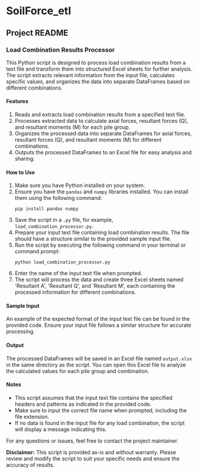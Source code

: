 # SoilForce_etl

## Project README

### Load Combination Results Processor

This Python script is designed to process load combination results from a text file and transform them into structured Excel sheets for further analysis. The script extracts relevant information from the input file, calculates specific values, and organizes the data into separate DataFrames based on different combinations.

#### Features

1. Reads and extracts load combination results from a specified text file.
2. Processes extracted data to calculate axial forces, resultant forces (Q), and resultant moments (M) for each pile group.
3. Organizes the processed data into separate DataFrames for axial forces, resultant forces (Q), and resultant moments (M) for different combinations.
4. Outputs the processed DataFrames to an Excel file for easy analysis and sharing.

#### How to Use

1. Make sure you have Python installed on your system.
2. Ensure you have the `pandas` and `numpy` libraries installed. You can install them using the following command:
   ```
   pip install pandas numpy
   ```
3. Save the script in a `.py` file, for example, `load_combination_processor.py`.
4. Prepare your input text file containing load combination results. The file should have a structure similar to the provided sample input file.
5. Run the script by executing the following command in your terminal or command prompt:
   ```
   python load_combination_processor.py
   ```
6. Enter the name of the input text file when prompted.
7. The script will process the data and create three Excel sheets named 'Resultant A', 'Resultant Q', and 'Resultant M', each containing the processed information for different combinations.

#### Sample Input

An example of the expected format of the input text file can be found in the provided code. Ensure your input file follows a similar structure for accurate processing.

#### Output

The processed DataFrames will be saved in an Excel file named `output.xlsx` in the same directory as the script. You can open this Excel file to analyze the calculated values for each pile group and combination.

#### Notes

- This script assumes that the input text file contains the specified headers and patterns as indicated in the provided code.
- Make sure to input the correct file name when prompted, including the file extension.
- If no data is found in the input file for any load combination, the script will display a message indicating this.

For any questions or issues, feel free to contact the project maintainer.

**Disclaimer:** This script is provided as-is and without warranty. Please review and modify the script to suit your specific needs and ensure the accuracy of results.